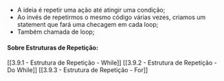 * A ideia é repetir uma ação até atingir uma condição;
* Ao invés de repetirmos o mesmo código várias vezes, criamos um statement que fará uma checagem em cada loop;
* Também chamada de loop;

#### Sobre Estruturas de Repetição:
[[3.9.1 - Estrutura de Repetição - While]]
[[3.9.2 - Estrutura de Repetição - Do While]]
[[3.9.3 - Estrutura de Repetição - For]]